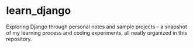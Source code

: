 # learn_django
Exploring Django through personal notes and sample projects – a snapshot of my learning process and coding experiments, all neatly organized in this repository.
